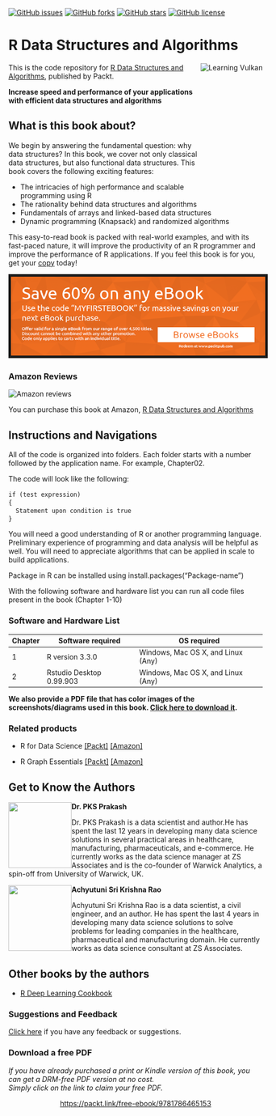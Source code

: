 [![GitHub issues](https://img.shields.io/github/issues/PacktPublishing/R-Data-Structures-and-Algorithms.svg)](https://github.com/PacktPublishing/R-Data-Structures-and-Algorithms/issues)   [![GitHub forks](https://img.shields.io/github/forks/PacktPublishing/R-Data-Structures-and-Algorithms.svg)](https://github.com/PacktPublishing/R-Data-Structures-and-Algorithms/network)   [![GitHub stars](https://img.shields.io/github/stars/PacktPublishing/R-Data-Structures-and-Algorithms.svg)](https://github.com/PacktPublishing/R-Data-Structures-and-Algorithms/stargazers)   [![GitHub license](https://img.shields.io/badge/license-MIT-blue.svg)](https://raw.githubusercontent.com/PacktPublishing/R-Data-Structures-and-Algorithms/master/License)

# R Data Structures and Algorithms
<a href="https://www.packtpub.com/application-development/r-data-structures-and-algorithms?utm_source=Github&amp;utm_medium=Repository&amp;utm_campaign=9781786465153"><img src="https://d1ldz4te4covpm.cloudfront.net/sites/default/files/imagecache/ppv4_main_book_cover/5153_5666_R%20Data%20Structures%20and%20Algorithms.png" alt="Learning Vulkan" height="256px" align="right"></a>

This is the code repository for [R Data Structures and Algorithms](https://www.packtpub.com/application-development/r-data-structures-and-algorithms?utm_source=Github&utm_medium=Repository&utm_campaign=9781786465153), published by Packt.


**Increase speed and performance of your applications with efficient data structures and algorithms**

## What is this book about?
We begin by answering the fundamental question: why data structures? In this book, we cover not only classical data structures, but also functional data structures.
This book covers the following exciting features:
* The intricacies of high performance and scalable programming using R
*	The rationality behind data structures and algorithms
*	Fundamentals of arrays and linked-based data structures
*	Dynamic programming (Knapsack) and randomized algorithms

This easy-to-read book is packed with real-world examples, and with its fast-paced nature, it will improve the productivity of an R programmer and improve the performance of R applications. If you feel this book is for you, get your [copy](https://www.amazon.com/Data-Structures-Algorithms-Dr-Prakash-ebook/dp/B01IF7NLIC/ref=sr_1_2?ie=UTF8&qid=1521014648&sr=8-2&keywords=R+Data+Structures+and+Algorithms) today!

<a href="https://www.packtpub.com/?utm_source=github&utm_medium=banner&utm_campaign=GitHubBanner" target="_blank"><img src="https://raw.githubusercontent.com/VishalMewadaPackt/Pictures-Repo/master/GitHub.png" 
alt="https://www.packtpub.com/" border="5" /></a>

### Amazon Reviews

![Amazon reviews](https://github.com/PacktPublishing/R-Data-Structures-and-Algorithms/blob/master/Amazon.png)

You can purchase this book at Amazon, [R Data Structures and Algorithms](https://www.amazon.com/dp/1786465159)

## Instructions and Navigations
All of the code is organized into folders. Each folder starts with a number followed by the application name. For example, Chapter02.

The code will look like the following:
```
if (test expression)
{
  Statement upon condition is true
}
```

You will need a good understanding of R or another programming language. Preliminary experience of programming and data analysis will be helpful as well. You will need to appreciate algorithms that can be applied in scale to build applications.

Package in R can be installed using install.packages(“Package-name”)

With the following software and hardware list you can run all code files present in the book (Chapter 1-10)

### Software and Hardware List

| Chapter  | Software required                   | OS required                        |
| -------- | ------------------------------------| -----------------------------------|
| 1        | R version 3.3.0                     | Windows, Mac OS X, and Linux (Any) |
| 2        | Rstudio Desktop 0.99.903            | Windows, Mac OS X, and Linux (Any) |

**We also provide a PDF file that has color images of the screenshots/diagrams used in this book. [Click here to download it](https://www.packtpub.com/sites/default/files/downloads/RDataStructuresandAlgorithms_ColorImages.pdf).**

### Related products
* R for Data Science [[Packt]](https://www.packtpub.com/big-data-and-business-intelligence/r-data-science?utm_source=Github&utm_medium=Repository&utm_campaign=9781784390860) [[Amazon]](https://www.amazon.com/dp/1784390860)

* R Graph Essentials [[Packt]](https://www.packtpub.com/big-data-and-business-intelligence/r-graph-essentials?utm_source=Github&utm_medium=Repository&utm_campaign=9781783554553) [[Amazon]](https://www.amazon.com/dp/178355455X)

## Get to Know the Authors
<p><img src="https://raw.githubusercontent.com/PacktPublishing/R-Data-Structures-and-Algorithms/master/A1.png" alt="" width="125" height="130" align="left" /></p>
<p><b>Dr. PKS Prakash</b></p>
<p>Dr. PKS Prakash is a data scientist and author.He has spent the last 12 years in developing many data science solutions in several practical areas in healthcare, manufacturing, pharmaceuticals, and e-commerce. He currently works as the data science manager at ZS Associates and is the co-founder of Warwick Analytics, a spin-off from University of Warwick, UK.</p> 
<p><img src="https://raw.githubusercontent.com/PacktPublishing/R-Data-Structures-and-Algorithms/master/A2.jpg" alt="" width="125" height="130" align="left" /></p>
<p><b>Achyutuni Sri Krishna Rao</b></p>
<p>Achyutuni Sri Krishna Rao is a data scientist, a civil engineer, and an author. He has spent the last 4 years in developing many data science solutions to solve problems for leading companies in the healthcare, pharmaceutical and manufacturing domain. He currently works as data science consultant at ZS Associates.</p>



## Other books by the authors
* [R Deep Learning Cookbook](https://www.packtpub.com/big-data-and-business-intelligence/r-deep-learning-cookbook)

### Suggestions and Feedback
[Click here](https://docs.google.com/forms/d/e/1FAIpQLSdy7dATC6QmEL81FIUuymZ0Wy9vH1jHkvpY57OiMeKGqib_Ow/viewform) if you have any feedback or suggestions.

### Download a free PDF

 <i>If you have already purchased a print or Kindle version of this book, you can get a DRM-free PDF version at no cost.<br>Simply click on the link to claim your free PDF.</i>
<p align="center"> <a href="https://packt.link/free-ebook/9781786465153">https://packt.link/free-ebook/9781786465153 </a> </p>
